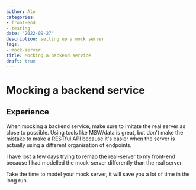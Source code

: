 ```yaml
---
author: Alo
categories:
- front-end
- testing
date: "2022-09-27"
description: setting up a mock server
tags:
- mock-server
title: Mocking a backend service
draft: true
---
```


# Mocking a backend service

## Experience
When mocking a backend service, make sure to imitate the real server as close to possible.
Using tools like MSW/data is great, but don't make the mistake to make a RESTful API because it's easier when the server is actually using a different organisation of endpoints.

I have lost a few days trying to remap the real-server to my front-end because I had modelled the mock-server differently than the real server.

Take the time to model your mock server, it will save you a lot of time in the long run.